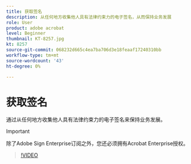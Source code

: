 ```yaml
---
title: 获取签名
description: 从任何地方收集他人具有法律约束力的电子签名，从而保持业务发展
role: User
product: adobe acrobat
level: Beginner
thumbnail: KT-8257.jpg
kt: 8257
source-git-commit: 068232d665c4ea7ba706d3e18feaaf17240310bb
workflow-type: tm+mt
source-wordcount: '43'
ht-degree: 0%

---
```


# 获取签名

通过从任何地方收集他人具有法律约束力的电子签名来保持业务发展。

>[!IMPORTANT]
>
>除了Adobe Sign Enterprise订阅之外，您还必须拥有Acrobat Enterprise授权。

>[!VIDEO](https://video.tv.adobe.com/v/338359?hidetitle=true)
